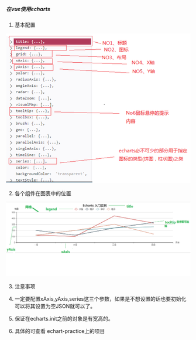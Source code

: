 ##### 在vue使用echarts 
1. 基本配置

![常用](../images/echarts基本配置.png)

2. 各个组件在图表中的位置

![位置](../images/echarts入门实例.png)

3. 注意事项
 1. 一定要配置xAxis,yAxis,series这三个参数，如果是不想设置的话也要初始化可以将其设置为空JSON就可以了。
 2. 保证在echarts.init之前的对象是有宽高的。

4. 具体的可查看 echart-practice上的项目